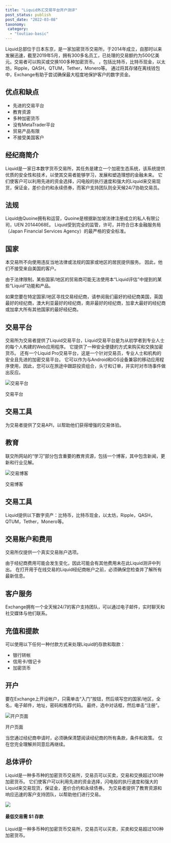 ```yaml
---
title: "Liquid外汇交易平台开户测评"
post_status: publish
post_date: "2022-03-08"
taxonomy:
 category: 
  - "toutiao-basic"
---
```


Liquid总部位于日本东京，是一家加密货币交易所，于2014年成立，自那时以来发展迅速，截至2019年5月，拥有300多名员工，已处理的交易额约为500亿美元。交易者可以购买或交换100多种加密货币。 ，包括比特币，比特币现金，以太坊，Ripple，QASH，QTUM，Tether，Monero等。 通过将其存储在离线钱包中，Exchange有助于尝试确保最大程度地保护客户的数字资金。

## 优点和缺点
- 先进的交易平台
- 教育资源
- 多种加密货币
- 没有MetaTrader平台
- 贸易产品有限
- 不接受美国客户


## 经纪商简介

Liquid是一家日本数字货币交易所，其任务是建立一个加密生态系统，该系统提供优质的安全性和技术，以使其交易者能够学习，发展和塑造理想的金融未来。 它们使客户可以利用先进的资金选择，闪电般的执行速度和强大的Liquid来交易现货，保证金，差价合约和永续债券，而客户支持团队则全天候24/7协助交易员。

## 法规

Liquid由Quoine拥有和运营，Quoine是根据新加坡法律注册成立的私人有限公司，UEN 20144068E。 Liquid受到完全的监管，许可，并符合日本金融服务局（Japan Financial Services Agency）的最严格的安全标准。

## 国家

本交易所不向使用违反当地法律或法规的国家或地区的居民提供服务。 因此，他们不接受来自美国的客户。

由于法律限制，某些国家/地区的贸易商可能无法使用本“Liquid评估”中提到的某些“Liquid”功能和产品。

如果您要在特定国家/地区寻找交易经纪商，请参阅我们最好的经纪商美国，英国最好的经纪商，澳大利亚最好的经纪商，南非最好的经纪商，加拿大最好的经纪商或加拿大所有其他国家的最好经纪商。

## 交易平台

交易所为交易者提供了Liquid交易平台，Liquid交易平台是为从初学者到专业人士的每个人构建的Web应用程序。 它提供了一种安全便捷的方式来购买和交换加密货币。 还有一个Liquid Pro交易平台，这是一个针对交易员，专业人士和机构的安全且先进的加密交易平台。 它可以作为与Android和iOS设备兼容的移动应用程序使用，因此，您可以在旅途中跟踪投资组合，头寸和订单，并实时对市场事件做出反应。

![交易平台](https://cdn.fendou.la/funstoutiao/2020/11/Liquid-Review-Trading-Platform-886x1024.jpg "交易平台")

交易平台

## 交易工具

为交易者提供了交易API，以帮助他们获得增强的交易体验。

## 教育

联交所网站的“学习”部分包含重要的教育资源，包括一个博客，其中包含新闻，更新和行业见解。

![交易博客](https://cdn.fendou.la/funstoutiao/2020/11/Liquid-Review-Trading-Blog.jpg "交易博客")

交易博客

## 交易工具

Liquid提供以下数字资产：比特币，比特币现金，以太坊，Ripple，QASH，QTUM，Tether，Monero等。

## 交易账户和费用

交易所仅提供一个真实交易账户选项。

由于经纪商费用可能会发生变化，因此可能会有其他费用未在此Liquid测评中列出。 在打开用于在线交易的Liquid经纪商帐户之前，必须确保您检查并了解所有最新信息。

## 客户服务

Exchange拥有一个全天候24/7的客户支持团队，可以通过电子邮件，实时聊天和社交媒体与他们联系。

## 充值和提款

可以使用以下任何一种付款方式来处理Liquid的存款和取款：
- 银行转帐
- 信用卡/借记卡
- 加密货币

## 开户

要在Exchange上开设帐户，只需单击“入门”按钮，然后填写您的国家/地区，全名，电子邮件，地址，密码和推荐代码。 最终，选中对话框，然后单击“注册”。

![开户页面](https://cdn.fendou.la/funstoutiao/2020/11/Liquid-Review-Account-Opening-Page.jpg "开户页面")

开户页面

当您通过经纪商申请时，必须确保清楚阅读经纪商的所有条款，条件和政策。 仅在您完全理解并同意后再继续。

## 总体评价

Liquid是一种多币种的加密货币交易所，交易员可以买卖，交易和交换超过100种加密货币。 它们使客户可以利用先进的资金选择，闪电般的执行速度和强大的Liquid来交易现货，保证金，差价合约和永续债券。 为交易者提供了教育资源和响应迅速的客户支持团队，以帮助他们进行交易。

![](https://cdn.fendou.la/funstoutiao/2020/11/Liquid-Logo.png)

#### 最低交易需 $1 存款

Liquid是一种多币种的加密货币交易所，交易员可以买卖，买卖和交易超过100种加密货币。

